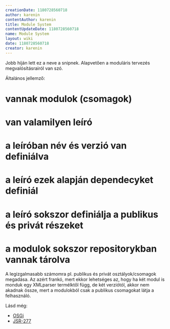```yaml
---
creationDate: 1180728560718 
author: karenin 
contentAuthor: karenin 
title: Module System 
contentUpdateDate: 1180728560718 
name: Module System 
layout: wiki 
date: 1180728560718 
creator: karenin 
---
```

Jobb híján lett ez a neve a snipnek. Alapvetően a moduláris tervezés megvalósításrairól van szó. 

Általános jellemző:

# vannak modulok (csomagok)


# van valamilyen leíró


# a leíróban név és verzió van definiálva


# a leíró ezek alapján dependecyket definiál


# a leíró sokszor definiálja a publikus és privát részeket


# a modulok sokszor repositorykban vannak tárolva

A legizgalmasabb számomra pl. publikus és privát osztályok/csomagok megadása. Az azért frankó, mert ekkor lehetséges az, hogy ha két modul is monduk egy XMLparser termélktől függ, de két verziótól, akkor nem akadnak össze, mert a modulokból csak a publikus csomagokat látja a felhasználó.

Lásd még:
* [OSGi](OSGi.html)
* [JSR-277](JSR-277.html)
